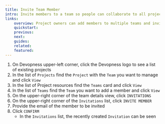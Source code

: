 ```yaml
---
title: Invite Team Member
intro: Invite members to a team so people can collaborate to all project environments on which the team has permissions.
links:
    overview: Project owners can add members to multiple teams and invite non-members to join a project team.
    quickstart:
    previous:
    next:
    guides:
    related:
    featured:
---
```


1. On Devopness upper-left corner, click the Devopness logo to see a list of existing projects
1. In the list of `Projects` find the `Project` with the `Team` you want to manage and click `View`
1. In the list of Project resources find the `Teams` card and click `View`
1. In the list of `Teams` find the `Team` you want to add a member and click `View`
1. On the upper-right corner of the team details view, click `INVITATIONS`
1. On the upper-right corner of the `Invitations` list, click `INVITE MEMBER`
1. Provide the email of the member to be invited
1. Click `CONFIRM`
    - In the `Invitations` list, the recently created `Invitation` can be seen
